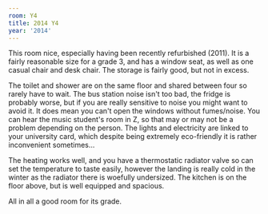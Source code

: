 ```yaml
---
room: Y4
title: 2014 Y4
year: '2014'
---
```


This room nice, especially having been recently refurbished (2011). It is a fairly reasonable size for a grade 3, and has a window seat, as well as one casual chair and desk chair. The storage is fairly good, but not in excess.

The toilet and shower are on the same floor and shared between four so rarely have to wait. The bus station noise isn't too bad, the fridge is probably worse, but if you are really sensitive to noise you might want to avoid it. It does mean you can't open the windows without fumes/noise. You can hear the music student's room in Z, so that may or may not be a problem depending on the person. The lights and electricity are linked to your university card, which despite being extremely eco-friendly it is rather inconvenient sometimes...

The heating works well, and you have a thermostatic radiator valve so can set the temperature to taste easily, however the landing is really cold in the winter as the radiator there is woefully undersized. The kitchen is on the floor above, but is well equipped and spacious. 

All in all a good room for its grade.